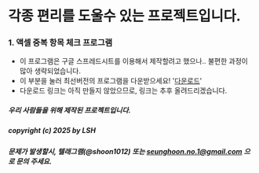 # 각종 편리를 도울수 있는 프로젝트입니다.

### 1. 액셀 중복 항목 체크 프로그램
- 이 프로그램은 구글 스프레드시트를 이용해서 제작할려고 했으나.. 불편한 과정이 많아 생략되었습니다.
- 이 부분을 눌러 최선버전의 프로그램을 다운받으세요! '[다운로드]()'
- 다운로드 링크는 아직 만들지 않았으므로, 링크는 추후 올려드리겠습니다.


##### 우리 사람들을 위해 제작된 프로젝트입니다.
##### copyright (c) 2025 by LSH
##### 문제가 발생할시, 텔래그램(@shoon1012) 또는 seunghoon.no.1@gmail.com 으로 문의 주세요.
